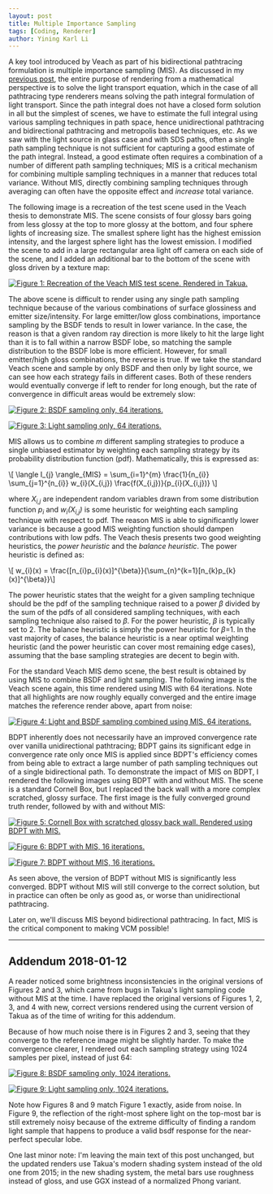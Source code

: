```yaml
---
layout: post
title: Multiple Importance Sampling
tags: [Coding, Renderer]
author: Yining Karl Li
---
```


A key tool introduced by Veach as part of his bidirectional pathtracing formulation is multiple importance sampling (MIS). As discussed in my [previous post](), the entire purpose of rendering from a mathematical perspective is to solve the light transport equation, which in the case of all pathtracing type renderers means solving the path integral formulation of light transport. Since the path integral does not have a closed form solution in all but the simplest of scenes, we have to estimate the full integral using various sampling techniques in path space, hence unidirectional pathtracing and bidirectional pathtracing and metropolis based techniques, etc. As we saw with the light source in glass case and with SDS paths, often a single path sampling technique is not sufficient for capturing a good estimate of the path integral. Instead, a good estimate often requires a combination of a number of different path sampling techniques; MIS is a critical mechanism for combining multiple sampling techniques in a manner that reduces total variance. Without MIS, directly combining sampling techniques through averaging can often have the opposite effect and *increase* total variance.

The following image is a recreation of the test scene used in the Veach thesis to demonstrate MIS. The scene consists of four glossy bars going from less glossy at the top to more glossy at the bottom, and four sphere lights of increasing size. The smallest sphere light has the highest emission intensity, and the largest sphere light has the lowest emission. I modified the scene to add in a large rectangular area light off camera on each side of the scene, and I added an additional bar to the bottom of the scene with gloss driven by a texture map:

[![Figure 1: Recreation of the Veach MIS test scene. Rendered in Takua.]({{site.url}}/content/images/2015/Feb/preview/veach.bdpt.jpg)]({{site.url}}/content/images/2015/Feb/veach.bdpt.png)

The above scene is difficult to render using any single path sampling technique because of the various combinations of surface glossiness and emitter size/intensity. For large emitter/low gloss combinations, importance sampling by the BSDF tends to result in lower variance. In the case, the reason is that a given random ray direction is more likely to hit the large light than it is to fall within a narrow BSDF lobe, so matching the sample distribution to the BSDF lobe is more efficient. However, for small emitter/high gloss combinations, the reverse is true. If we take the standard Veach scene and sample by only BSDF and then only by light source, we can see how each strategy fails in different cases. Both of these renders would eventually converge if left to render for long enough, but the rate of convergence in difficult areas would be extremely slow:

[![Figure 2: BSDF sampling only, 64 iterations.]({{site.url}}/content/images/2015/Feb/preview/veach_bsdfsample.bdpt.jpg)]({{site.url}}/content/images/2015/Feb/veach_bsdfsample.bdpt.png)

[![Figure 3: Light sampling only, 64 iterations.]({{site.url}}/content/images/2015/Feb/preview/veach_lightsample.bdpt.jpg)]({{site.url}}/content/images/2015/Feb/veach_lightsample.bdpt.png)

MIS allows us to combine *m* different sampling strategies to produce a single unbiased estimator by weighting each sampling strategy by its probability distribution function (pdf). Mathematically, this is expressed as:

<div>\[ \langle I_{j} \rangle_{MIS} = \sum_{i=1}^{m} \frac{1}{n_{i}} \sum_{j=1}^{n_{i}} w_{i}(X_{i,j}) \frac{f(X_{i,j})}{p_{i}(X_{i,j})} \]</div>

where *X<sub>i,j</sub>* are independent random variables drawn from some distribution function *p<sub>i</sub>* and *w<sub>i</sub>(X<sub>i,j</sub>)* is some heuristic for weighting each sampling technique with respect to pdf. The reason MIS is able to significantly lower variance is because a good MIS weighting function should dampen contributions with low pdfs. The Veach thesis presents two good weighting heuristics, the *power heuristic* and the *balance heuristic*. The power heuristic is defined as:

<div>\[ w_{i}(x) = \frac{[n_{i}p_{i}(x)]^{\beta}}{\sum_{n}^{k=1}[n_{k}p_{k}(x)]^{\beta}}\]</div>

The power heuristic states that the weight for a given sampling technique should be the pdf of the sampling technique raised to a power *β* divided by the sum of the pdfs of all considered sampling techniques, with each sampling technique also raised to *β*. For the power heuristic, *β* is typically set to 2. The balance heuristic is simply the power heuristic for *β*=1. In the vast majority of cases, the balance heuristic is a near optimal weighting heuristic (and the power heuristic can cover most remaining edge cases), assuming that the base sampling strategies are decent to begin with.

For the standard Veach MIS demo scene, the best result is obtained by using MIS to combine BSDF and light sampling. The following image is the Veach scene again, this time rendered using MIS with 64 iterations. Note that all highlights are now roughly equally converged and the entire image matches the reference render above, apart from noise:

[![Figure 4: Light and BSDF sampling combined using MIS, 64 iterations.]({{site.url}}/content/images/2015/Feb/preview/veach_bothsample.bdpt.jpg)]({{site.url}}/content/images/2015/Feb/veach_bothsample.bdpt.png)

BDPT inherently does not necessarily have an improved convergence rate over vanilla unidirectional pathtracing; BDPT gains its significant edge in convergence rate only once MIS is applied since BDPT's efficiency comes from being able to extract a large number of path sampling techniques out of a single bidirectional path. To demonstrate the impact of MIS on BDPT, I rendered the following images using BDPT with and without MIS. The scene is a standard Cornell Box, but I replaced the back wall with a more complex scratched, glossy surface. The first image is the fully converged ground truth render, followed by with and without MIS:

[![Figure 5: Cornell Box with scratched glossy back wall. Rendered using BDPT with MIS.]({{site.url}}/content/images/2015/Feb/preview/gloss_groundtruth.jpg)]({{site.url}}/content/images/2015/Feb/gloss_groundtruth.png)

[![Figure 6: BDPT with MIS, 16 iterations.]({{site.url}}/content/images/2015/Feb/preview/gloss_mis.bdpt.jpg)]({{site.url}}/content/images/2015/Feb/gloss_mis.bdpt.png)

[![Figure 7: BDPT without MIS, 16 iterations.]({{site.url}}/content/images/2015/Feb/preview/gloss_nomis.bdpt.jpg)]({{site.url}}/content/images/2015/Feb/gloss_nomis.bdpt.png)

As seen above, the version of BDPT without MIS is significantly less converged. BDPT without MIS will still converge to the correct solution, but in practice can often be only as good as, or worse than unidirectional pathtracing.

Later on, we'll discuss MIS beyond bidirectional pathtracing. In fact, MIS is the critical component to making VCM possible!

---

## Addendum 2018-01-12

A reader noticed some brightness inconsistencies in the original versions of Figures 2 and 3, which came from bugs in Takua's light sampling code without MIS at the time.
I have replaced the original versions of Figures 1, 2, 3, and 4 with new, correct versions rendered using the current version of Takua as of the time of writing for this addendum.

Because of how much noise there is in Figures 2 and 3, seeing that they converge to the reference image might be slightly harder.
To make the convergence clearer, I rendered out each sampling strategy using 1024 samples per pixel, instead of just 64:

[![Figure 8: BSDF sampling only, 1024 iterations.]({{site.url}}/content/images/2015/Feb/preview/veach_bsdfsample.bdpt.hq.jpg)]({{site.url}}/content/images/2015/Feb/veach_bsdfsample.bdpt.hq.png)

[![Figure 9: Light sampling only, 1024 iterations.]({{site.url}}/content/images/2015/Feb/preview/veach_lightsample.bdpt.hq.jpg)]({{site.url}}/content/images/2015/Feb/veach_lightsample.bdpt.hq.png)

Note how Figures 8 and 9 match Figure 1 exactly, aside from noise.
In Figure 9, the reflection of the right-most sphere light on the top-most bar is still extremely noisy because of the extreme difficulty of finding a random light sample that happens to produce a valid bsdf response for the near-perfect specular lobe.

One last minor note: I'm leaving the main text of this post unchanged, but the updated renders use Takua's modern shading system instead of the old one from 2015; in the new shading system, the metal bars use roughness instead of gloss, and use GGX instead of a normalized Phong variant.
